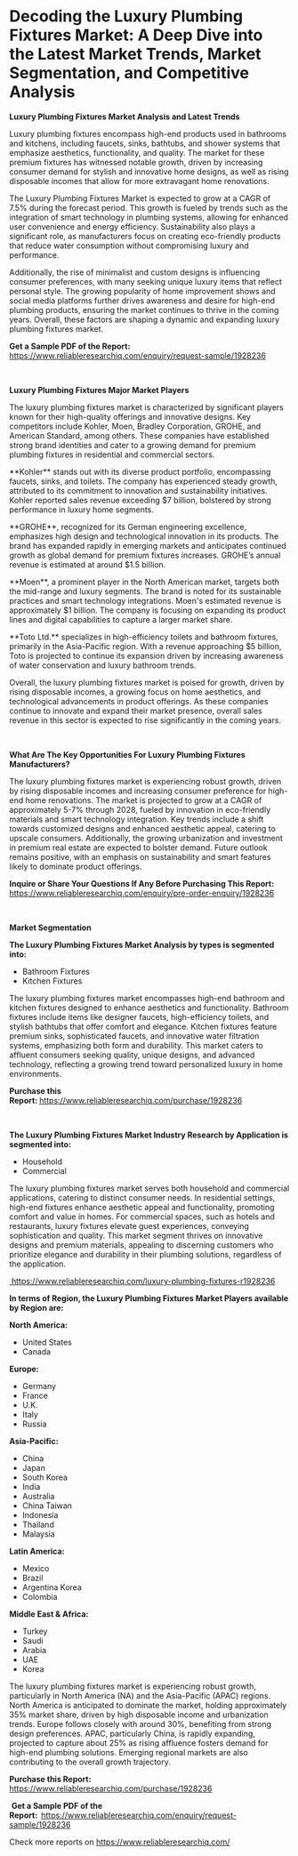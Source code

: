 <p><h1>Decoding the Luxury Plumbing Fixtures Market: A Deep Dive into the Latest Market Trends, Market Segmentation, and Competitive Analysis</h1></p><p><strong>Luxury Plumbing Fixtures Market Analysis and Latest Trends</strong></p>
<p><p>Luxury plumbing fixtures encompass high-end products used in bathrooms and kitchens, including faucets, sinks, bathtubs, and shower systems that emphasize aesthetics, functionality, and quality. The market for these premium fixtures has witnessed notable growth, driven by increasing consumer demand for stylish and innovative home designs, as well as rising disposable incomes that allow for more extravagant home renovations.</p><p>The Luxury Plumbing Fixtures Market is expected to grow at a CAGR of 7.5% during the forecast period. This growth is fueled by trends such as the integration of smart technology in plumbing systems, allowing for enhanced user convenience and energy efficiency. Sustainability also plays a significant role, as manufacturers focus on creating eco-friendly products that reduce water consumption without compromising luxury and performance.</p><p>Additionally, the rise of minimalist and custom designs is influencing consumer preferences, with many seeking unique luxury items that reflect personal style. The growing popularity of home improvement shows and social media platforms further drives awareness and desire for high-end plumbing products, ensuring the market continues to thrive in the coming years. Overall, these factors are shaping a dynamic and expanding luxury plumbing fixtures market.</p></p>
<p><strong>Get a Sample PDF of the Report:&nbsp;</strong> <a href="https://www.reliableresearchiq.com/enquiry/request-sample/1928236?utm_campaign=2284&utm_medium=2&utm_source=Github&utm_content=ia&utm_term=10042025&utm_id=luxury-plumbing-fixtures">https://www.reliableresearchiq.com/enquiry/request-sample/1928236</a></p>
<p>&nbsp;</p>
<p><strong>Luxury Plumbing Fixtures Major Market Players</strong></p>
<p><p>The luxury plumbing fixtures market is characterized by significant players known for their high-quality offerings and innovative designs. Key competitors include Kohler, Moen, Bradley Corporation, GROHE, and American Standard, among others. These companies have established strong brand identities and cater to a growing demand for premium plumbing fixtures in residential and commercial sectors.</p><p>**Kohler** stands out with its diverse product portfolio, encompassing faucets, sinks, and toilets. The company has experienced steady growth, attributed to its commitment to innovation and sustainability initiatives. Kohler reported sales revenue exceeding $7 billion, bolstered by strong performance in luxury home segments.</p><p>**GROHE**, recognized for its German engineering excellence, emphasizes high design and technological innovation in its products. The brand has expanded rapidly in emerging markets and anticipates continued growth as global demand for premium fixtures increases. GROHE’s annual revenue is estimated at around $1.5 billion.</p><p>**Moen**, a prominent player in the North American market, targets both the mid-range and luxury segments. The brand is noted for its sustainable practices and smart technology integrations. Moen's estimated revenue is approximately $1 billion. The company is focusing on expanding its product lines and digital capabilities to capture a larger market share.</p><p>**Toto Ltd.** specializes in high-efficiency toilets and bathroom fixtures, primarily in the Asia-Pacific region. With a revenue approaching $5 billion, Toto is projected to continue its expansion driven by increasing awareness of water conservation and luxury bathroom trends.</p><p>Overall, the luxury plumbing fixtures market is poised for growth, driven by rising disposable incomes, a growing focus on home aesthetics, and technological advancements in product offerings. As these companies continue to innovate and expand their market presence, overall sales revenue in this sector is expected to rise significantly in the coming years.</p></p>
<p>&nbsp;</p>
<p><strong>What Are The Key Opportunities For Luxury Plumbing Fixtures Manufacturers?</strong></p>
<p><p>The luxury plumbing fixtures market is experiencing robust growth, driven by rising disposable incomes and increasing consumer preference for high-end home renovations. The market is projected to grow at a CAGR of approximately 5-7% through 2028, fueled by innovation in eco-friendly materials and smart technology integration. Key trends include a shift towards customized designs and enhanced aesthetic appeal, catering to upscale consumers. Additionally, the growing urbanization and investment in premium real estate are expected to bolster demand. Future outlook remains positive, with an emphasis on sustainability and smart features likely to dominate product offerings.</p></p>
<p><strong>Inquire or Share Your Questions If Any Before Purchasing This Report:</strong> <a href="https://www.reliableresearchiq.com/enquiry/pre-order-enquiry/1928236?utm_campaign=2284&utm_medium=2&utm_source=Github&utm_content=ia&utm_term=10042025&utm_id=luxury-plumbing-fixtures">https://www.reliableresearchiq.com/enquiry/pre-order-enquiry/1928236</a></p>
<p>&nbsp;</p>
<p><strong>Market Segmentation</strong></p>
<p><strong>The Luxury Plumbing Fixtures Market Analysis by types is segmented into:</strong></p>
<p><ul><li>Bathroom Fixtures</li><li>Kitchen Fixtures</li></ul></p>
<p><p>The luxury plumbing fixtures market encompasses high-end bathroom and kitchen fixtures designed to enhance aesthetics and functionality. Bathroom fixtures include items like designer faucets, high-efficiency toilets, and stylish bathtubs that offer comfort and elegance. Kitchen fixtures feature premium sinks, sophisticated faucets, and innovative water filtration systems, emphasizing both form and durability. This market caters to affluent consumers seeking quality, unique designs, and advanced technology, reflecting a growing trend toward personalized luxury in home environments.</p></p>
<p><strong>Purchase this Report:&nbsp;</strong><a href="https://www.reliableresearchiq.com/purchase/1928236?utm_campaign=2284&utm_medium=2&utm_source=Github&utm_content=ia&utm_term=10042025&utm_id=luxury-plumbing-fixtures">https://www.reliableresearchiq.com/purchase/1928236</a></p>
<p>&nbsp;</p>
<p><strong>The Luxury Plumbing Fixtures Market Industry Research by Application is segmented into:</strong></p>
<p><ul><li>Household</li><li>Commercial</li></ul></p>
<p><p>The luxury plumbing fixtures market serves both household and commercial applications, catering to distinct consumer needs. In residential settings, high-end fixtures enhance aesthetic appeal and functionality, promoting comfort and value in homes. For commercial spaces, such as hotels and restaurants, luxury fixtures elevate guest experiences, conveying sophistication and quality. This market segment thrives on innovative designs and premium materials, appealing to discerning customers who prioritize elegance and durability in their plumbing solutions, regardless of the application.</p></p>
<p><a href="https://www.reliableresearchiq.com/luxury-plumbing-fixtures-r1928236?utm_campaign=2284&utm_medium=2&utm_source=Github&utm_content=ia&utm_term=10042025&utm_id=luxury-plumbing-fixtures">&nbsp;https://www.reliableresearchiq.com/luxury-plumbing-fixtures-r1928236</a></p>
<p><strong>In terms of Region, the Luxury Plumbing Fixtures Market Players available by Region are:</strong></p>
<p>
    <p> <strong> North America: </strong>
        <ul>
            <li>United States</li>
            <li>Canada</li>
        </ul>
        </p> 
    <p> <strong> Europe: </strong>
        <ul>
            <li>Germany</li>
            <li>France</li>
            <li>U.K.</li>
            <li>Italy</li>
            <li>Russia</li>
        </ul>
        </p> 
    <p> <strong> Asia-Pacific: </strong>
        <ul>
            <li>China</li>
            <li>Japan</li>
            <li>South Korea</li>
            <li>India</li>
            <li>Australia</li>
            <li>China Taiwan</li>
            <li>Indonesia</li>
            <li>Thailand</li>
            <li>Malaysia</li>
        </ul>
        </p> 
    <p> <strong> Latin America: </strong>
        <ul>
            <li>Mexico</li>
            <li>Brazil</li>
            <li>Argentina Korea</li>
            <li>Colombia</li>
        </ul>
        </p> 
    <p> <strong> Middle East & Africa: </strong>
        <ul>
            <li>Turkey</li>
            <li>Saudi</li>
            <li>Arabia</li>
            <li>UAE</li>
            <li>Korea</li>
        </ul>
    </p>
    </p>
<p><p>The luxury plumbing fixtures market is experiencing robust growth, particularly in North America (NA) and the Asia-Pacific (APAC) regions. North America is anticipated to dominate the market, holding approximately 35% market share, driven by high disposable income and urbanization trends. Europe follows closely with around 30%, benefiting from strong design preferences. APAC, particularly China, is rapidly expanding, projected to capture about 25% as rising affluence fosters demand for high-end plumbing solutions. Emerging regional markets are also contributing to the overall growth trajectory.</p></p>
<p><strong>Purchase this Report: </strong><a href="https://www.reliableresearchiq.com/purchase/1928236?utm_campaign=2284&utm_medium=2&utm_source=Github&utm_content=ia&utm_term=10042025&utm_id=luxury-plumbing-fixtures">https://www.reliableresearchiq.com/purchase/1928236</a></p>
<p>&nbsp;<strong>Get a Sample PDF of the Report:&nbsp;&nbsp;</strong><a href="https://www.reliableresearchiq.com/enquiry/request-sample/1928236?utm_campaign=2284&utm_medium=2&utm_source=Github&utm_content=ia&utm_term=10042025&utm_id=luxury-plumbing-fixtures">https://www.reliableresearchiq.com/enquiry/request-sample/1928236</a></p>
<p><strong></strong></p>
<p>Check more reports on <a href="https://www.reliableresearchiq.com/?utm_campaign=2284&utm_medium=2&utm_source=Github&utm_content=ia&utm_term=10042025&utm_id=luxury-plumbing-fixtures">https://www.reliableresearchiq.com/</a></p>